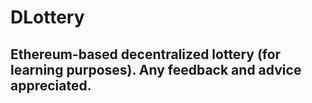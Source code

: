 # DLottery
## Ethereum-based decentralized lottery (for learning purposes).  Any feedback and advice appreciated. 
